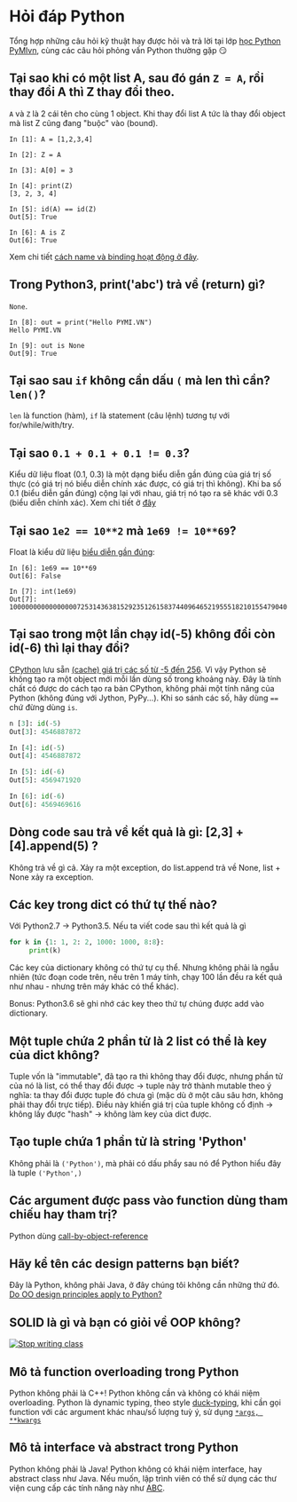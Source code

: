 # Hỏi đáp Python

Tổng hợp những câu hỏi kỹ thuật hay được hỏi và trả lời tại lớp [học Python PyMIvn](https://pymi.vn),
cùng các câu hỏi phỏng vấn Python thường gặp 😏

## Tại sao khi có một list A, sau đó gán `Z = A`, rồi thay đổi A thì Z thay đổi theo.

`A` và `Z` là 2 cái tên cho cùng 1 object. Khi thay đổi list A tức là thay đổi object mà list Z cũng đang "buộc" vào (bound).

```
In [1]: A = [1,2,3,4]

In [2]: Z = A

In [3]: A[0] = 3

In [4]: print(Z)
[3, 2, 3, 4]

In [5]: id(A) == id(Z)
Out[5]: True

In [6]: A is Z
Out[6]: True
```

Xem chi tiết [cách name và binding hoạt động ở đây](https://pymi.vn/blog/call-by/#binding).

## Trong Python3, print('abc') trả về (return) gì?

`None`.

```
In [8]: out = print("Hello PYMI.VN")
Hello PYMI.VN

In [9]: out is None
Out[9]: True
```

## Tại sao sau `if` không cần dấu `(` mà len thì cần? `len()`?

`len` là function (hàm), `if` là statement (câu lệnh) tương tự với for/while/with/try.

## Tại sao `0.1 + 0.1 + 0.1 != 0.3`?

Kiểu dữ liệu float (0.1, 0.3) là một dạng biểu diễn gần đúng của giá trị
số thực (có giá trị nó biểu diễn chính xác được, có giá trị thì không).
Khi ba số 0.1 (biểu diễn gần đúng) cộng lại với nhau,
giá trị nó tạo ra sẽ khác với 0.3 (biểu diễn chính xác).
Xem chi tiết ở [đây](http://pymi.vn/blog/why-not-float/)

## Tại sao `1e2 == 10**2` mà `1e69 != 10**69`?

Float là kiểu dữ liệu [biểu diễn gần đúng](http://pymi.vn/blog/why-not-float/):

```
In [6]: 1e69 == 10**69
Out[6]: False

In [7]: int(1e69)
Out[7]: 1000000000000000072531436381529235126158374409646521955518210155479040
```

## Tại sao trong một lần chạy id(-5) không đổi còn id(-6) thì lại thay đổi?
[CPython](https://pymi.vn/tutorial/python-la-gi/) lưu sẵn [(cache) giá trị các
số từ -5 đến 256](https://docs.python.org/3/c-api/long.html#c.PyLong_FromLong).
Vì vậy Python sẽ không tạo
ra một object mới mỗi lần dùng số trong khoảng này. Đây là tính chất có được
do cách tạo ra bản CPython,
không phải một tính năng của Python (không đúng với Jython, PyPy...).
Khi so sánh các số, hãy dùng `==` chứ đừng dùng `is`.

```python
n [3]: id(-5)
Out[3]: 4546887872

In [4]: id(-5)
Out[4]: 4546887872

In [5]: id(-6)
Out[5]: 4569471920

In [6]: id(-6)
Out[6]: 4569469616
```
## Dòng code sau trả về kết quả là gì: [2,3] + [4].append(5)  ?

Không trả về gì cả. Xảy ra một exception, do list.append trả về None, list + None xảy ra exception.

## Các key trong dict có thứ tự thế nào?
Với Python2.7 -> Python3.5. Nếu ta viết code sau thì kết quả là gì

```python
for k in {1: 1, 2: 2, 1000: 1000, 8:8}:
     print(k)
```

Các key của dictionary không có thứ tự cụ thể. Nhưng không phải là ngẫu nhiên (tức đoạn code trên, nếu trên 1 máy tính, chạy 100 lần đều ra kết quả như nhau - nhưng trên máy khác có thể khác).

Bonus: Python3.6 sẽ ghi nhớ các key theo thứ tự chúng được add vào dictionary.

## Một tuple chứa 2 phần tử là 2 list có thể là key của dict không?
Tuple vốn là "immutable", đã tạo ra thì không thay đổi được, nhưng phần tử của nó là list, có thể thay đổi được -> tuple này trở thành mutable theo ý nghĩa: ta thay đổi được tuple đó chưa gì (mặc dù ở một câu sâu hơn, không phải thay đổi trực tiếp). Điều này khiến giá trị của tuple không cố định -> không lấy được "hash" -> không làm key của dict được.

## Tạo tuple chứa 1 phần tử là string 'Python'

Không phải là `('Python')`, mà phải có dấu phẩy sau nó để Python hiểu đây là tuple `('Python',)`

## Các argument được pass vào function dùng tham chiếu hay tham trị?

Python dùng [call-by-object-reference](http://pymi.vn/blog/call-by/)

## Hãy kể tên các design patterns bạn biết?
Đây là Python, không phải Java, ở đây chúng tôi không cần những thứ đó.
[Do OO design principles apply to Python?](https://stackoverflow.com/questions/546479/do-oo-design-principles-apply-to-python)

## SOLID là gì và bạn có giỏi về OOP không?
[![Stop writing class](https://img.youtube.com/vi/o9pEzgHorH0/0.jpg)](https://www.youtube.com/watch?v=o9pEzgHorH0)

## Mô tả function overloading trong Python
Python không phải là C++! Python không cần và không có khái niệm
overloading.
Python là dynamic typing, theo style
[duck-typing](https://docs.python.org/3/glossary.html#term-duck-typing),
khi cần gọi function với các argument khác nhau/số lượng tuỳ ý, sử dụng
[`*args, **kwargs`](https://docs.python.org/3/tutorial/controlflow.html#arbitrary-argument-lists)

## Mô tả interface và abstract trong Python
Python không phải là Java! Python không có khái niệm interface, hay abstract
class như Java. Nếu muốn, lập trình viên có thể sử dụng các thư viện cung cấp
các tính năng này như [ABC](https://www.python.org/dev/peps/pep-3119/).
